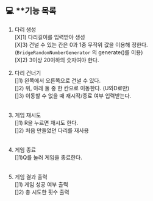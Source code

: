 ## 💻 **기능 목록


1. 다리 생성
<br>[X]1) 다리길이를 입력받아 생성 
<br>[X]3) 건널 수 있는 칸은 0과 1중 무작위 값을 이용해 정한다. (`BridgeRandomNumberGenerator` 의 generate()를 이용)
<br> [X]2) 3이상 20이하의 숫자여야 한다.  
2. 다리 건너기 
<br>[]1) 왼쪽에서 오른쪽으로 건널 수 있다.
<br>[]2) 위, 아래 둘 중 한 칸으로 이동한다. (U와D로만) 
<br>[]3) 이동할 수 없을 때 재시작/종료 여부 입력받는다.<br><br>

3. 게임 재시도 
<br>[]1) R을 누르면 재시도 한다. 
<br>[]2) 처음 만들었던 다리를 재사용 <br><br>

4. 게임 종료 
<br>[]1)Q를 눌러 게임을 종료한다. <br><br>

5. 게임 결과 출력 
<br>[]1) 게임 성공 여부 출력 
<br>[]2) 총 시도한 횟수 출력